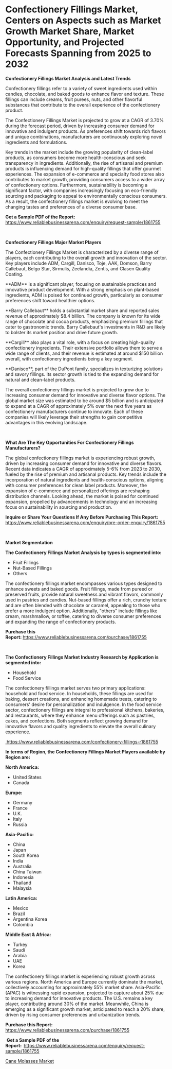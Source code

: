 <p><h1>Confectionery Fillings Market, Centers on Aspects such as Market Growth Market Share, Market Opportunity, and Projected Forecasts Spanning from 2025 to 2032</h1></p><p><strong>Confectionery Fillings Market Analysis and Latest Trends</strong></p>
<p><p>Confectionery fillings refer to a variety of sweet ingredients used within candies, chocolate, and baked goods to enhance flavor and texture. These fillings can include creams, fruit purees, nuts, and other flavorful substances that contribute to the overall experience of the confectionery product. </p><p>The Confectionery Fillings Market is projected to grow at a CAGR of 3.70% during the forecast period, driven by increasing consumer demand for innovative and indulgent products. As preferences shift towards rich flavors and unique combinations, manufacturers are continuously exploring novel ingredients and formulations. </p><p>Key trends in the market include the growing popularity of clean-label products, as consumers become more health-conscious and seek transparency in ingredients. Additionally, the rise of artisanal and premium products is influencing demand for high-quality fillings that offer gourmet experiences. The expansion of e-commerce and specialty food stores also contributes to market growth, providing consumers access to a wider array of confectionery options. Furthermore, sustainability is becoming a significant factor, with companies increasingly focusing on eco-friendly sourcing and packaging to appeal to environmentally conscious consumers. As a result, the confectionery fillings market is evolving to meet the changing tastes and preferences of a diverse consumer base.</p></p>
<p><strong>Get a Sample PDF of the Report:&nbsp;</strong> <a href="https://www.reliablebusinessarena.com/enquiry/request-sample/1861755?utm_campaign=2259&utm_medium=2&utm_source=Github&utm_content=ia&utm_term=14022025&utm_id=confectionery-fillings">https://www.reliablebusinessarena.com/enquiry/request-sample/1861755</a></p>
<p>&nbsp;</p>
<p><strong>Confectionery Fillings Major Market Players</strong></p>
<p><p>The Confectionery Fillings Market is characterized by a diverse range of players, each contributing to the overall growth and innovation of the sector. Key players include ADM, Cargill, Danisco, Toje, AAK, Domson, Barry Callebaut, Belgo Star, Sirmulis, Zeelandia, Zentis, and Clasen Quality Coating. </p><p>**ADM** is a significant player, focusing on sustainable practices and innovative product development. With a strong emphasis on plant-based ingredients, ADM is poised for continued growth, particularly as consumer preferences shift toward healthier options. </p><p>**Barry Callebaut** holds a substantial market share and reported sales revenue of approximately $8.4 billion. The company is known for its wide range of chocolate and cocoa products, emphasizing premium fillings that cater to gastronomic trends. Barry Callebaut's investments in R&D are likely to bolster its market position and drive future growth.</p><p>**Cargill** also plays a vital role, with a focus on creating high-quality confectionery ingredients. Their extensive portfolio allows them to serve a wide range of clients, and their revenue is estimated at around $150 billion overall, with confectionery ingredients being a key segment. </p><p>**Danisco**, part of the DuPont family, specializes in texturizing solutions and savory fillings. Its sector growth is tied to the expanding demand for natural and clean-label products. </p><p>The overall confectionery fillings market is projected to grow due to increasing consumer demand for innovative and diverse flavor options. The global market size was estimated to be around $5 billion and is anticipated to expand at a CAGR of approximately 5% over the next five years as confectionery manufacturers continue to innovate. Each of these companies will likely leverage their strengths to gain competitive advantages in this evolving landscape.</p></p>
<p>&nbsp;</p>
<p><strong>What Are The Key Opportunities For Confectionery Fillings Manufacturers?</strong></p>
<p><p>The global confectionery fillings market is experiencing robust growth, driven by increasing consumer demand for innovative and diverse flavors. Recent data indicates a CAGR of approximately 5-6% from 2023 to 2030, fueled by the rise of premium and artisanal products. Key trends include the incorporation of natural ingredients and health-conscious options, aligning with consumer preferences for clean label products. Moreover, the expansion of e-commerce and personalized offerings are reshaping distribution channels. Looking ahead, the market is poised for continued expansion, propelled by advancements in technology and an increasing focus on sustainability in sourcing and production.</p></p>
<p><strong>Inquire or Share Your Questions If Any Before Purchasing This Report:</strong> <a href="https://www.reliablebusinessarena.com/enquiry/pre-order-enquiry/1861755?utm_campaign=2259&utm_medium=2&utm_source=Github&utm_content=ia&utm_term=14022025&utm_id=confectionery-fillings">https://www.reliablebusinessarena.com/enquiry/pre-order-enquiry/1861755</a></p>
<p>&nbsp;</p>
<p><strong>Market Segmentation</strong></p>
<p><strong>The Confectionery Fillings Market Analysis by types is segmented into:</strong></p>
<p><ul><li>Fruit Fillings</li><li>Nut-Based Fillings</li><li>Others</li></ul></p>
<p><p>The confectionery fillings market encompasses various types designed to enhance sweets and baked goods. Fruit fillings, made from pureed or preserved fruits, provide natural sweetness and vibrant flavors, commonly used in pastries and candies. Nut-based fillings offer a rich, crunchy texture and are often blended with chocolate or caramel, appealing to those who prefer a more indulgent option. Additionally, "others" include fillings like cream, marshmallow, or toffee, catering to diverse consumer preferences and expanding the range of confectionery products.</p></p>
<p><strong>Purchase this Report:&nbsp;</strong><a href="https://www.reliablebusinessarena.com/purchase/1861755?utm_campaign=2259&utm_medium=2&utm_source=Github&utm_content=ia&utm_term=14022025&utm_id=confectionery-fillings">https://www.reliablebusinessarena.com/purchase/1861755</a></p>
<p>&nbsp;</p>
<p><strong>The Confectionery Fillings Market Industry Research by Application is segmented into:</strong></p>
<p><ul><li>Household</li><li>Food Service</li></ul></p>
<p><p>The confectionery fillings market serves two primary applications: household and food service. In households, these fillings are used for baking, dessert creations, and enhancing homemade treats, catering to consumers' desire for personalization and indulgence. In the food service sector, confectionery fillings are integral to professional kitchens, bakeries, and restaurants, where they enhance menu offerings such as pastries, cakes, and confections. Both segments reflect growing demand for innovative flavors and quality ingredients to elevate the overall culinary experience.</p></p>
<p><a href="https://www.reliablebusinessarena.com/confectionery-fillings-r1861755?utm_campaign=2259&utm_medium=2&utm_source=Github&utm_content=ia&utm_term=14022025&utm_id=confectionery-fillings">&nbsp;https://www.reliablebusinessarena.com/confectionery-fillings-r1861755</a></p>
<p><strong>In terms of Region, the Confectionery Fillings Market Players available by Region are:</strong></p>
<p>
    <p> <strong> North America: </strong>
        <ul>
            <li>United States</li>
            <li>Canada</li>
        </ul>
        </p> 
    <p> <strong> Europe: </strong>
        <ul>
            <li>Germany</li>
            <li>France</li>
            <li>U.K.</li>
            <li>Italy</li>
            <li>Russia</li>
        </ul>
        </p> 
    <p> <strong> Asia-Pacific: </strong>
        <ul>
            <li>China</li>
            <li>Japan</li>
            <li>South Korea</li>
            <li>India</li>
            <li>Australia</li>
            <li>China Taiwan</li>
            <li>Indonesia</li>
            <li>Thailand</li>
            <li>Malaysia</li>
        </ul>
        </p> 
    <p> <strong> Latin America: </strong>
        <ul>
            <li>Mexico</li>
            <li>Brazil</li>
            <li>Argentina Korea</li>
            <li>Colombia</li>
        </ul>
        </p> 
    <p> <strong> Middle East & Africa: </strong>
        <ul>
            <li>Turkey</li>
            <li>Saudi</li>
            <li>Arabia</li>
            <li>UAE</li>
            <li>Korea</li>
        </ul>
    </p>
    </p>
<p><p>The confectionery fillings market is experiencing robust growth across various regions. North America and Europe currently dominate the market, collectively accounting for approximately 55% market share. Asia-Pacific (APAC) is witnessing rapid expansion, projected to capture about 25% due to increasing demand for innovative products. The U.S. remains a key player, contributing around 30% of the market. Meanwhile, China is emerging as a significant growth market, anticipated to reach a 20% share, driven by rising consumer preferences and urbanization trends.</p></p>
<p><strong>Purchase this Report: </strong><a href="https://www.reliablebusinessarena.com/purchase/1861755?utm_campaign=2259&utm_medium=2&utm_source=Github&utm_content=ia&utm_term=14022025&utm_id=confectionery-fillings">https://www.reliablebusinessarena.com/purchase/1861755</a></p>
<p>&nbsp;<strong>Get a Sample PDF of the Report:&nbsp;&nbsp;</strong><a href="https://www.reliablebusinessarena.com/enquiry/request-sample/1861755?utm_campaign=2259&utm_medium=2&utm_source=Github&utm_content=ia&utm_term=14022025&utm_id=confectionery-fillings">https://www.reliablebusinessarena.com/enquiry/request-sample/1861755</a></p>
<p><strong></strong></p>
<p><p><a href="https://github.com/sherikacas30/Market-Research-Report-List-1/blob/main/cane-molasses-market.md?utm_campaign=2259&utm_medium=2&utm_source=Github&utm_content=ia&utm_term=14022025&utm_id=confectionery-fillings">Cane Molasses Market</a></p></p>